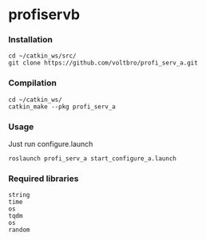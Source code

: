 # profiservb

### Installation
```
cd ~/catkin_ws/src/
git clone https://github.com/voltbro/profi_serv_a.git
```
### Compilation
```
cd ~/catkin_ws/
catkin_make --pkg profi_serv_a
```
### Usage

Just run configure.launch
```
roslaunch profi_serv_a start_configure_a.launch
```

### Required libraries

```
string
time
os
tqdm
os
random
```
